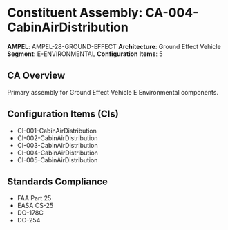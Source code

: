 # Constituent Assembly: CA-004-CabinAirDistribution

**AMPEL**: AMPEL-28-GROUND-EFFECT
**Architecture**: Ground Effect Vehicle
**Segment**: E-ENVIRONMENTAL
**Configuration Items**: 5

## CA Overview
Primary assembly for Ground Effect Vehicle E Environmental components.

## Configuration Items (CIs)
- CI-001-CabinAirDistribution
- CI-002-CabinAirDistribution
- CI-003-CabinAirDistribution
- CI-004-CabinAirDistribution
- CI-005-CabinAirDistribution

## Standards Compliance
- FAA Part 25
- EASA CS-25
- DO-178C
- DO-254
